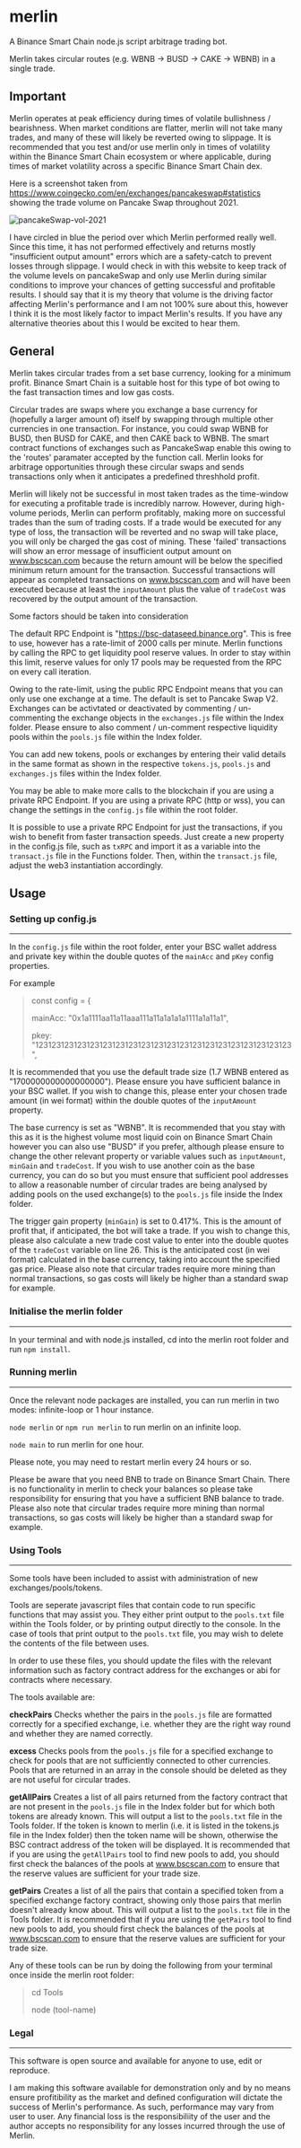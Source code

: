 # merlin

A Binance Smart Chain node.js script arbitrage trading bot.

Merlin takes circular routes (e.g. WBNB -> BUSD -> CAKE -> WBNB) in a single trade.

## Important

Merlin operates at peak efficiency during times of volatile bullishness / bearishness. When market conditions are flatter, merlin will not take many trades, and many of these will likely be reverted owing to slippage. It is recommended that you test and/or use merlin only in times of volatility within the Binance Smart Chain ecosystem or where applicable, during times of market volatility across a specific Binance Smart Chain dex.

Here is a screenshot taken from https://www.coingecko.com/en/exchanges/pancakeswap#statistics showing the trade volume on Pancake Swap throughout 2021.

![pancakeSwap-vol-2021](https://user-images.githubusercontent.com/79384921/131680793-b09c7106-52fd-4f34-81db-00b5754ba2d7.png)

I have circled in blue the period over which Merlin performed really well. Since this time, it has not performed effectively and returns mostly "insufficient output amount" errors which are a safety-catch to prevent losses through slippage. I would check in with this website to keep track of the volume levels on pancakeSwap and only use Merlin during similar conditions to improve your chances of getting successful and profitable results. I should say that it is my theory that volume is the driving factor affecting Merlin's performance and I am not 100% sure about this, however I think it is the most likely factor to impact Merlin's results. If you have any alternative theories about this I would be excited to hear them.

## General

Merlin takes circular trades from a set base currency, looking for a minimum profit. Binance Smart Chain is a suitable host for this type of bot owing to the fast transaction times and low gas costs.

Circular trades are swaps where you exchange a base currency for (hopefully a larger amount of) itself by swapping through multiple other currencies in one transaction. For instance, you could swap WBNB for BUSD, then BUSD for CAKE, and then CAKE back to WBNB. The smart contract functions of exchanges such as PancakeSwap enable this owing to the 'routes' paramater accepted by the function call. Merlin looks for arbitrage opportunities through these circular swaps and sends transactions only when it anticipates a predefined threshhold profit. 

Merlin will likely not be successful in most taken trades as the time-window for executing a profitable trade is incredibly narrow. However, during high-volume periods, Merlin can perform profitably, making more on successful trades than the sum of trading costs. If a trade would be executed for any type of loss, the transaction will be reverted and no swap will take place, you will only be charged the gas cost of mining. These 'failed' transactions will show an error message of insufficient output amount on www.bscscan.com because the return amount will be below the specified minimum return amount for the transaction. Successful transactions will appear as completed transactions on www.bscscan.com and will have been executed because at least the `inputAmount` plus the value of `tradeCost` was recovered by the output amount of the transaction.

Some factors should be taken into consideration

The default RPC Endpoint is "https://bsc-dataseed.binance.org". This is free to use, however has a rate-limit of 2000 calls per minute. Merlin functions by calling the RPC to get liquidity pool reserve values. In order to stay within this limit, reserve values for only 17 pools may be requested from the RPC on every call iteration.

Owing to the rate-limit, using the public RPC Endpoint means that you can only use one exchange at a time. The default is set to Pancake Swap V2. Exchanges can be activtated or deactivated by commenting / un-commenting the exchange objects in the `exchanges.js` file within the Index folder. Please ensure to also comment / un-comment respective liquidity pools within the `pools.js` file within the Index folder.

You can add new tokens, pools or exchanges by entering their valid details in the same format as shown in the respective `tokens.js`, `pools.js` and `exchanges.js` files within the Index folder.

You may be able to make more calls to the blockchain if you are using a private RPC Endpoint. If you are using a private RPC (http or wss), you can change the settings in the `config.js` file within the root folder.

It is possible to use a private RPC Endpoint for just the transactions, if you wish to benefit from faster transaction speeds. Just create a new property in the config.js file, such as `txRPC` and import it as a variable into the `transact.js` file in the Functions folder. Then, within the `transact.js` file, adjust the web3 instantiation accordingly.

## Usage

### Setting up config.js

---

In the `config.js` file within the root folder, enter your BSC wallet address and private key within the double quotes of the `mainAcc` and `pKey` config properties.

For example

>const config = {
>
>mainAcc: "0x1a1111aa11a11aaa111a11a1a1a1a1111a1a11a1",
>
>pkey: "123123123123123123123123123123123123123123123123123123123123",

It is recommended that you use the default trade size (1.7 WBNB entered as "1700000000000000000"). Please ensure you have sufficient balance in your BSC wallet. If you wish to change this, please enter your chosen trade amount (in wei format) within the double quotes of the `inputAmount` property.

The base currency is set as "WBNB". It is recommended that you stay with this as it is the highest volume most liquid coin on Binance Smart Chain however you can also use "BUSD" if you prefer, although please ensure to change the other relevant property or variable values such as `inputAmount`, `minGain` and `tradeCost`. If you wish to use another coin as the base currency, you can do so but you must ensure that sufficient pool addresses to allow a reasonable number of circular trades are being analysed by adding pools on the used exchange(s) to the `pools.js` file inside the Index folder.

The trigger gain property (`minGain`) is set to 0.417%. This is the amount of profit that, if anticipated, the bot will take a trade. If you wish to change this, please also calculate a new trade cost value to enter into the double quotes of the `tradeCost` variable on line 26. This is the anticipated cost (in wei format) calculated in the base currency, taking into account the specified gas price. Please also note that circular trades require more mining than normal transactions, so gas costs will likely be higher than a standard swap for example.

### Initialise the merlin folder

---

In your terminal and with node.js installed, cd into the merlin root folder and run `npm install`.

### Running merlin

---

Once the relevant node packages are installed, you can run merlin in two modes: infinite-loop or 1 hour instance.

`node merlin` or `npm run merlin` to run merlin on an infinite loop.

`node main` to run merlin for one hour.

Please note, you may need to restart merlin every 24 hours or so.

Please be aware that you need BNB to trade on Binance Smart Chain. There is no functionality in merlin to check your balances so please take responsibility for ensuring that you have a sufficient BNB balance to trade. Please also note that circular trades require more mining than normal transactions, so gas costs will likely be higher than a standard swap for example.

### Using Tools

---

Some tools have been included to assist with administration of new exchanges/pools/tokens.

Tools are seperate javascript files that contain code to run specific functions that may assist you. They either print output to the `pools.txt` file within the Tools folder, or by printing output directly to the console. In the case of tools that print output to the `pools.txt` file, you may wish to delete the contents of the file between uses.

In order to use these files, you should update the files with the relevant information such as factory contract address for the exchanges or abi for contracts where necessary.

The tools available are:

**checkPairs**
Checks whether the pairs in the `pools.js` file are formatted correctly for a specified exchange, i.e. whether they are the right way round and whether they are named correctly.

**excess**
Checks pools from the `pools.js` file for a specified exchange to check for pools that are not sufficiently connected to other currencies. Pools that are returned in an array in the console should be deleted as they are not useful for circular trades.

**getAllPairs**
Creates a list of all pairs returned from the factory contract that are not present in the `pools.js` file in the Index folder but for which both tokens are already known. This will output a list to the `pools.txt` file in the Tools folder. If the token is known to merlin (i.e. it is listed in the tokens.js file in the Index folder) then the token name will be shown, otherwise the BSC contract address of the token will be displayed. It is recommended that if you are using the `getAllPairs` tool to find new pools to add, you should first check the balances of the pools at www.bscscan.com to ensure that the reserve values are sufficient for your trade size.

**getPairs**
Creates a list of all the pairs that contain a specified token from a specified exchange factory contract, showing only those pairs that merlin doesn't already know about. This will output a list to the `pools.txt` file in the Tools folder. It is recommended that if you are using the `getPairs` tool to find new pools to add, you should first check the balances of the pools at www.bscscan.com to ensure that the reserve values are sufficient for your trade size.

Any of these tools can be run by doing the following from your terminal once inside the merlin root folder:

>cd Tools
>
>node (tool-name)

### Legal

---

This software is open source and available for anyone to use, edit or reproduce.

I am making this software available for demonstration only and by no means ensure profitibility as the market and defined configuration will dictate the success of Merlin's performance. As such, performance may vary from user to user. Any financial loss is the responsibiliity of the user and the author accepts no responsibility for any losses incurred through the use of Merlin.
